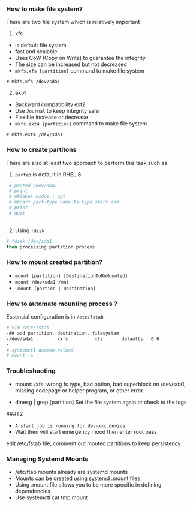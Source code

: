 ### How to make file system?
There are two file system which is relatively important
1. xfs 
  * is default file system
  * fast and scalable
  * Uses CoW (Copy on Write) to guarantee the integrity
  * The size can be increased but not decreased
  * `mkfs.xfs [partition]` command to make file system
  
`# mkfs.xfs /dev/sda1`

2. ext4
  * Backward compatibility ext2
  * Use `Journal` to keep integrity safe
  * Flexible increase or decrease
  * `mkfs.ext4 [partition]` command to make file system
  
`# mkfs.ext4 /dev/sda1`

### How to create partitons
There are also at least two approach to perform this task such as
1. `parted` is default in RHEL 8 

```bash 
 # parted /dev/sda1
 # print 
 # mklabel msdos | gpt
 # mkpart part-type name fs-type start end
 # print
 # quit
 
```
2. Using `fdisk`
```bash
# fdisk /dev/sda1
then processing partition process 
```
### How to mount created partition?

* `mount [partition] [DestinationToBeMounted]`
* `mount /dev/sda1 /mnt`
* `umount [partion | Destination]`

### How to automate mounting process ?
Essensial configuration is in `/etc/fstab`
```bash
# vim /etc/fstab
-## add partition, destination, filesystem
-/dev/sda1         /xfs          xfs       defaults   0 0
-
# systemctl daemon-reload 
# mount -a
```

### Troubleshooting 
* mount: /xfs: wrong fs type, bad option, bad superblock on /dev/sda1, missing codepage or helper program, or other error.

*  dmesg | grep [partition]
Set the file system again or check to the logs

###T2
* `A start job is running for dev-xxx.device`
* Wait then will start emergency mood then enter root pass

edit /etc/fstab file, comment out mouted partitions to keep persistency

### Managing Systemd Mounts
 * /etc/ftab mounts already are systemd mounts
 * Mounts can be created using systemd .mount files
 * Using .mount file allows you to be more specific in defining dependencies
 * Use systemctl cat tmp.mount
 

